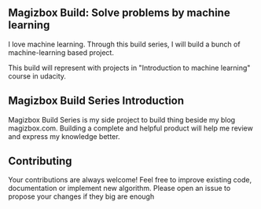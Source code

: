 ## Magizbox Build: Solve problems by machine learning 

I love machine learning. Through this build series, I will build a bunch of machine-learning based project.
 
This build will represent with projects in "Introduction to machine learning" course in udacity.

## Magizbox Build Series Introduction

Magizbox Build Series is my side project to build thing beside my blog magizbox.com. Building a complete and helpful product will help me review and express my knowledge better.

## Contributing

Your contributions are always welcome!
Feel free to improve existing code, documentation or implement new algorithm.
Please open an issue to propose your changes if they big are enough
